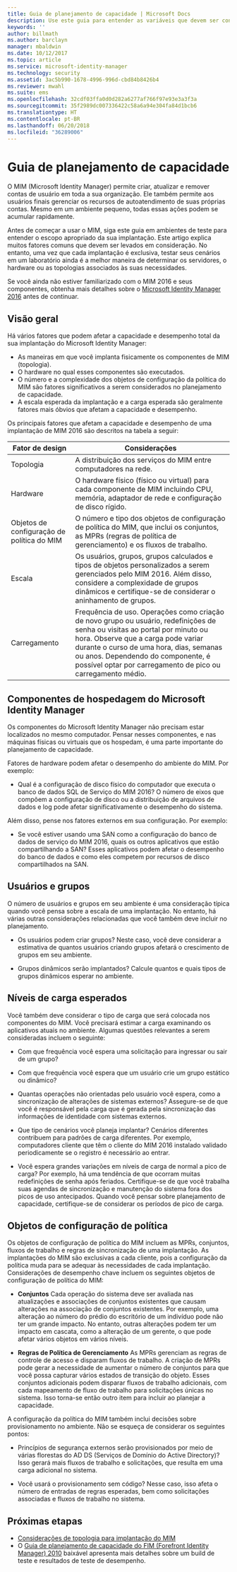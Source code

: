 ```yaml
---
title: Guia de planejamento de capacidade | Microsoft Docs
description: Use este guia para entender as variáveis que devem ser consideradas antes de implantar o MIM 2016, incluindo níveis de carga e decisões de política.
keywords: ''
author: billmath
ms.author: barclayn
manager: mbaldwin
ms.date: 10/12/2017
ms.topic: article
ms.service: microsoft-identity-manager
ms.technology: security
ms.assetid: 3ac5b990-1678-4996-996d-cbd84b8426b4
ms.reviewer: mwahl
ms.suite: ems
ms.openlocfilehash: 32cdf03ffa0d0d282a6277af766f97e93e3a3f3a
ms.sourcegitcommit: 35f2989dc007336422c58a6a94e304fa84d1bcb6
ms.translationtype: HT
ms.contentlocale: pt-BR
ms.lasthandoff: 06/20/2018
ms.locfileid: "36289006"
---
```

# <a name="capacity-planning-guide"></a>Guia de planejamento de capacidade

O MIM (Microsoft Identity Manager) permite criar, atualizar e remover contas de usuário em toda a sua organização. Ele também permite aos usuários finais gerenciar os recursos de autoatendimento de suas próprias contas. Mesmo em um ambiente pequeno, todas essas ações podem se acumular rapidamente.

Antes de começar a usar o MIM, siga este guia em ambientes de teste para entender o escopo apropriado da sua implantação. Este artigo explica muitos fatores comuns que devem ser levados em consideração. No entanto, uma vez que cada implantação é exclusiva, testar seus cenários em um laboratório ainda é a melhor maneira de determinar os servidores, o hardware ou as topologias associados às suas necessidades.

Se você ainda não estiver familiarizado com o MIM 2016 e seus componentes, obtenha mais detalhes sobre o [Microsoft Identity Manager 2016](microsoft-identity-manager-2016.md) antes de continuar.

## <a name="overview"></a>Visão geral

Há vários fatores que podem afetar a capacidade e desempenho total da sua implantação do Microsoft Identity Manager:

- As maneiras em que você implanta fisicamente os componentes de MIM (topologia).
- O hardware no qual esses componentes são executados.
- O número e a complexidade dos objetos de configuração da política do MIM são fatores significativos a serem considerados no planejamento de capacidade.
- A escala esperada da implantação e a carga esperada são geralmente fatores mais óbvios que afetam a capacidade e desempenho.

Os principais fatores que afetam a capacidade e desempenho de uma implantação de MIM 2016 são descritos na tabela a seguir:

| Fator de design | Considerações |
| ------------- | -------------- |
| Topologia | A distribuição dos serviços do MIM entre computadores na rede. |
| Hardware | O hardware físico (físico ou virtual) para cada componente de MIM incluindo CPU, memória, adaptador de rede e configuração de disco rígido. |
| Objetos de configuração de política do MIM | O número e tipo dos objetos de configuração de política do MIM, que inclui os conjuntos, as MPRs (regras de política de gerenciamento) e os fluxos de trabalho. |
| Escala | Os usuários, grupos, grupos calculados e tipos de objetos personalizados a serem gerenciados pelo MIM 2016. Além disso, considere a complexidade de grupos dinâmicos e certifique-se de considerar o aninhamento de grupos. |
| Carregamento | Frequência de uso. Operações como criação de novo grupo ou usuário, redefinições de senha ou visitas ao portal por minuto ou hora. Observe que a carga pode variar durante o curso de uma hora, dias, semanas ou anos. Dependendo do componente, é possível optar por carregamento de pico ou carregamento médio. |

## <a name="hosting-microsoft-identity-manager-components"></a>Componentes de hospedagem do Microsoft Identity Manager

Os componentes do Microsoft Identity Manager não precisam estar localizados no mesmo computador. Pensar nesses componentes, e nas máquinas físicas ou virtuais que os hospedam, é uma parte importante do planejamento de capacidade.

Fatores de hardware podem afetar o desempenho do ambiente do MIM. Por exemplo:

- Qual é a configuração de disco físico do computador que executa o banco de dados SQL de Serviço do MIM 2016? O número de eixos que compõem a configuração de disco ou a distribuição de arquivos de dados e log pode afetar significativamente o desempenho do sistema.

Além disso, pense nos fatores externos em sua configuração. Por exemplo:

- Se você estiver usando uma SAN como a configuração do banco de dados de serviço do MIM 2016, quais os outros aplicativos que estão compartilhando a SAN? Esses aplicativos podem afetar o desempenho do banco de dados e como eles competem por recursos de disco compartilhados na SAN.

## <a name="users-and-groups"></a>Usuários e grupos

O número de usuários e grupos em seu ambiente é uma consideração típica quando você pensa sobre a escala de uma implantação. No entanto, há várias outras considerações relacionadas que você também deve incluir no planejamento.

- Os usuários podem criar grupos? Neste caso, você deve considerar a estimativa de quantos usuários criando grupos afetará o crescimento de grupos em seu ambiente.

- Grupos dinâmicos serão implantados? Calcule quantos e quais tipos de grupos dinâmicos esperar no ambiente.

## <a name="expected-load-levels"></a>Níveis de carga esperados

Você também deve considerar o tipo de carga que será colocada nos componentes do MIM. Você precisará estimar a carga examinando os aplicativos atuais no ambiente. Algumas questões relevantes a serem consideradas incluem o seguinte:

- Com que frequência você espera uma solicitação para ingressar ou sair de um grupo?

- Com que frequência você espera que um usuário crie um grupo estático ou dinâmico?

- Quantas operações não orientadas pelo usuário você espera, como a sincronização de alterações de sistemas externos? Assegure-se de que você é responsável pela carga que é gerada pela sincronização das informações de identidade com sistemas externos.

- Que tipo de cenários você planeja implantar? Cenários diferentes contribuem para padrões de carga diferentes. Por exemplo, computadores cliente que têm o cliente do MIM 2016 instalado validado periodicamente se o registro é necessário ao entrar.

- Você espera grandes variações em níveis de carga de normal a pico de carga? Por exemplo, há uma tendência de que ocorram muitas redefinições de senha após feriados. Certifique-se de que você trabalha suas agendas de sincronização e manutenção do sistema fora dos picos de uso antecipados. Quando você pensar sobre planejamento de capacidade, certifique-se de considerar os períodos de pico de carga.

## <a name="policy-configuration-objects"></a>Objetos de configuração de política

Os objetos de configuração de política do MIM incluem as MPRs, conjuntos, fluxos de trabalho e regras de sincronização de uma implantação. As implantações do MIM são exclusivas a cada cliente, pois a configuração da política muda para se adequar às necessidades de cada implantação. Considerações de desempenho chave incluem os seguintes objetos de configuração de política do MIM:

- **Conjuntos** Cada operação do sistema deve ser avaliada nas atualizações e associações de conjuntos existentes que causam alterações na associação de conjuntos existentes. Por exemplo, uma alteração ao número do prédio do escritório de um indivíduo pode não ter um grande impacto. No entanto, outras alterações podem ter um impacto em cascata, como a alteração de um gerente, o que pode afetar vários objetos em vários níveis.

- **Regras de Política de Gerenciamento** As MPRs gerenciam as regras de controle de acesso e disparam fluxos de trabalho. A criação de MPRs pode gerar a necessidade de aumentar o número de conjuntos para que você possa capturar vários estados de transição do objeto. Esses conjuntos adicionais podem disparar fluxos de trabalho adicionais, com cada mapeamento de fluxo de trabalho para solicitações únicas no sistema. Isso torna-se então outro item para incluir ao planejar a capacidade.

A configuração da política do MIM também inclui decisões sobre provisionamento no ambiente. Não se esqueça de considerar os seguintes pontos:

- Princípios de segurança externos serão provisionados por meio de várias florestas do AD DS (Serviços de Domínio do Active Directory)? Isso gerará mais fluxos de trabalho e solicitações, que resulta em uma carga adicional no sistema.

- Você usará o provisionamento sem código? Nesse caso, isso afeta o número de entradas de regras esperadas, bem como solicitações associadas e fluxos de trabalho no sistema.

## <a name="next-steps"></a>Próximas etapas

- [Considerações de topologia para implantação do MIM](topology-considerations.md)
- O [Guia de planejamento de capacidade do FIM (Forefront Identity Manager) 2010](http://go.microsoft.com/fwlink/?LinkId=200180) baixável apresenta mais detalhes sobre um build de teste e resultados de teste de desempenho.
